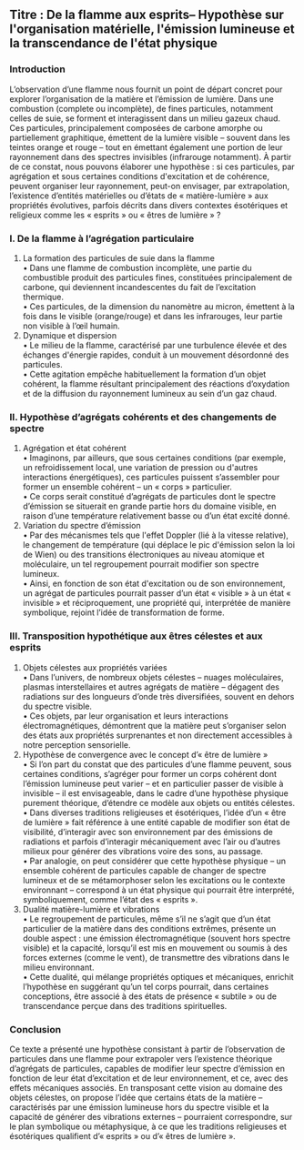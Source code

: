## Titre : De la flamme aux esprits– Hypothèse sur l'organisation matérielle, l'émission lumineuse et la transcendance de l'état physique

### Introduction  
L’observation d’une flamme nous fournit un point de départ concret pour explorer l’organisation de la matière et l’émission de lumière. Dans une combustion (complete ou incomplète), de fines particules, notamment celles de suie, se forment et interagissent dans un milieu gazeux chaud. Ces particules, principalement composées de carbone amorphe ou partiellement graphitique, émettent de la lumière visible – souvent dans les teintes orange et rouge – tout en émettant également une portion de leur rayonnement dans des spectres invisibles (infrarouge notamment). À partir de ce constat, nous pouvons élaborer une hypothèse : si ces particules, par agrégation et sous certaines conditions d'excitation et de cohérence, peuvent organiser leur rayonnement, peut-on envisager, par extrapolation, l’existence d’entités matérielles ou d’états de « matière-lumière » aux propriétés évolutives, parfois décrits dans divers contextes ésotériques et religieux comme les « esprits » ou « êtres de lumière » ?

### I. De la flamme à l’agrégation particulaire  
1. La formation des particules de suie dans la flamme  
   • Dans une flamme de combustion incomplète, une partie du combustible produit des particules fines, constituées principalement de carbone, qui deviennent incandescentes du fait de l’excitation thermique.  
   • Ces particules, de la dimension du nanomètre au micron, émettent à la fois dans le visible (orange/rouge) et dans les infrarouges, leur partie non visible à l’œil humain.  
2. Dynamique et dispersion  
   • Le milieu de la flamme, caractérisé par une turbulence élevée et des échanges d'énergie rapides, conduit à un mouvement désordonné des particules.  
   • Cette agitation empêche habituellement la formation d’un objet cohérent, la flamme résultant principalement des réactions d’oxydation et de la diffusion du rayonnement lumineux au sein d’un gaz chaud.

### II. Hypothèse d’agrégats cohérents et des changements de spectre  
1. Agrégation et état cohérent  
   • Imaginons, par ailleurs, que sous certaines conditions (par exemple, un refroidissement local, une variation de pression ou d'autres interactions énergétiques), ces particules puissent s’assembler pour former un ensemble cohérent – un « corps » particulier.  
   • Ce corps serait constitué d’agrégats de particules dont le spectre d’émission se situerait en grande partie hors du domaine visible, en raison d’une température relativement basse ou d’un état excité donné.  
2. Variation du spectre d’émission  
   • Par des mécanismes tels que l'effet Doppler (lié à la vitesse relative), le changement de température (qui déplace le pic d'émission selon la loi de Wien) ou des transitions électroniques au niveau atomique et moléculaire, un tel regroupement pourrait modifier son spectre lumineux.  
   • Ainsi, en fonction de son état d'excitation ou de son environnement, un agrégat de particules pourrait passer d’un état « visible » à un état « invisible » et réciproquement, une propriété qui, interprétée de manière symbolique, rejoint l’idée de transformation de forme.

### III. Transposition hypothétique aux êtres célestes et aux esprits  
1. Objets célestes aux propriétés variées  
   • Dans l’univers, de nombreux objets célestes – nuages moléculaires, plasmas interstellaires et autres agrégats de matière – dégagent des radiations sur des longueurs d’onde très diversifiées, souvent en dehors du spectre visible.  
   • Ces objets, par leur organisation et leurs interactions électromagnétiques, démontrent que la matière peut s’organiser selon des états aux propriétés surprenantes et non directement accessibles à notre perception sensorielle.  
2. Hypothèse de convergence avec le concept d’« être de lumière »  
   • Si l’on part du constat que des particules d’une flamme peuvent, sous certaines conditions, s’agréger pour former un corps cohérent dont l’émission lumineuse peut varier – et en particulier passer de visible à invisible – il est envisageable, dans le cadre d’une hypothèse physique purement théorique, d’étendre ce modèle aux objets ou entités célestes.  
   • Dans diverses traditions religieuses et ésotériques, l’idée d’un « être de lumière » fait référence à une entité capable de modifier son état de visibilité, d’interagir avec son environnement par des émissions de radiations et parfois d’interagir mécaniquement avec l’air ou d’autres milieux pour générer des vibrations voire des sons, au passage.  
   • Par analogie, on peut considérer que cette hypothèse physique – un ensemble cohérent de particules capable de changer de spectre lumineux et de se métamorphoser selon les excitations ou le contexte environnant – correspond à un état physique qui pourrait être interprété, symboliquement, comme l’état des « esprits ».  
3. Dualité matière-lumière et vibrations  
   • Le regroupement de particules, même s’il ne s’agit que d’un état particulier de la matière dans des conditions extrêmes, présente un double aspect : une émission électromagnétique (souvent hors spectre visible) et la capacité, lorsqu’il est mis en mouvement ou soumis à des forces externes (comme le vent), de transmettre des vibrations dans le milieu environnant.  
   • Cette dualité, qui mélange propriétés optiques et mécaniques, enrichit l’hypothèse en suggérant qu’un tel corps pourrait, dans certaines conceptions, être associé à des états de présence « subtile » ou de transcendance perçue dans des traditions spirituelles.

### Conclusion  
Ce texte a présenté une hypothèse consistant à partir de l’observation de particules dans une flamme pour extrapoler vers l’existence théorique d’agrégats de particules, capables de modifier leur spectre d’émission en fonction de leur état d’excitation et de leur environnement, et ce, avec des effets mécaniques associés. En transposant cette vision au domaine des objets célestes, on propose l’idée que certains états de la matière – caractérisés par une émission lumineuse hors du spectre visible et la capacité de générer des vibrations externes – pourraient correspondre, sur le plan symbolique ou métaphysique, à ce que les traditions religieuses et ésotériques qualifient d’« esprits » ou d’« êtres de lumière ».  

